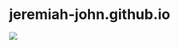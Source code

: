 # jeremiah-john.github.io
![](http://textfiles.com/underconstruction/CoColosseumTrack9151imagesunderconstructionconstnew.gif)
